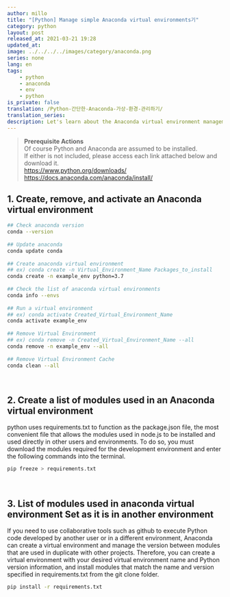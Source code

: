 ```yaml
---
author: millo
title: "[Python] Manage simple Anaconda virtual environments기"
category: python
layout: post
released_at: 2021-03-21 19:28
updated_at:
image: ../../../../images/category/anaconda.png
series: none
lang: en
tags:
    - python
    - anaconda
    - env
    - python
is_private: false
translation: /Python-간단한-Anaconda-가상-환경-관리하기/
translation_series:
description: Let's learn about the Anaconda virtual environment management command that makes python development easier.
---
```


> **Prerequisite Actions** <br/>
> Of course Python and Anaconda are assumed to be installed.<br/>
> If either is not included, please access each link attached below and download it. <br/> https://www.python.org/downloads/ <br/> https://docs.anaconda.com/anaconda/install/ <br/>

## 1. Create, remove, and activate an Anaconda virtual environment

```bash
## Check anaconda version
conda --version
​
## Update anaconda
conda update conda
​
## Create anaconda virtual environment
## ex) conda create -n Virtual_Environment_Name Packages_to_install
conda create -n example_env python=3.7
​
## Check the list of anaconda virtual environments
conda info --envs
​
## Run a virtual environment
## ex) conda activate Created_Virtual_Environment_Name
conda activate example_env
​
## Remove Virtual Environment
## ex) conda remove -n Created_Virtual_Environment_Name --all
conda remove -n example_env --all
​
## Remove Virtual Environment Cache
conda clean --all
```

​

## 2. Create a list of modules used in an Anaconda virtual environment

python uses requirements.txt to function as the package.json file, the most convenient file that allows the modules used in node.js to be installed and used directly in other users and environments. To do so, you must download the modules required for the development environment and enter the following commands into the terminal.

```bash
pip freeze > requirements.txt
```

​

## 3. List of modules used in anaconda virtual environment Set as it is in another environment

If you need to use collaborative tools such as github to execute Python code developed by another user or in a different environment, Anaconda can create a virtual environment and manage the version between modules that are used in duplicate with other projects. Therefore, you can create a virtual environment with your desired virtual environment name and Python version information, and install modules that match the name and version specified in requirements.txt from the git clone folder.

```bash
pip install -r requirements.txt
```
